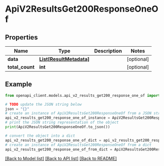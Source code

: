 # ApiV2ResultsGet200ResponseOneOf


## Properties

Name | Type | Description | Notes
------------ | ------------- | ------------- | -------------
**data** | [**List[ResultMetadata]**](ResultMetadata.md) |  | [optional] 
**total_count** | **int** |  | [optional] 

## Example

```python
from openapi_client.models.api_v2_results_get200_response_one_of import ApiV2ResultsGet200ResponseOneOf

# TODO update the JSON string below
json = "{}"
# create an instance of ApiV2ResultsGet200ResponseOneOf from a JSON string
api_v2_results_get200_response_one_of_instance = ApiV2ResultsGet200ResponseOneOf.from_json(json)
# print the JSON string representation of the object
print(ApiV2ResultsGet200ResponseOneOf.to_json())

# convert the object into a dict
api_v2_results_get200_response_one_of_dict = api_v2_results_get200_response_one_of_instance.to_dict()
# create an instance of ApiV2ResultsGet200ResponseOneOf from a dict
api_v2_results_get200_response_one_of_from_dict = ApiV2ResultsGet200ResponseOneOf.from_dict(api_v2_results_get200_response_one_of_dict)
```
[[Back to Model list]](../README.md#documentation-for-models) [[Back to API list]](../README.md#documentation-for-api-endpoints) [[Back to README]](../README.md)


